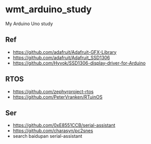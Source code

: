 # wmt_arduino_study
My Arduino Uno study

## Ref  
* https://github.com/adafruit/Adafruit-GFX-Library  
* https://github.com/adafruit/Adafruit_SSD1306  
* https://github.com/Hyvok/SSD1306-display-driver-for-Arduino  

## RTOS  
* https://github.com/zephyrproject-rtos  
* https://github.com/PeterVranken/RTuinOS  

## Ser  
* https://github.com/0xE8551CCB/serial-assistant  
* https://github.com/charasyn/pc2snes  
* search baidupan serial-assistant  
